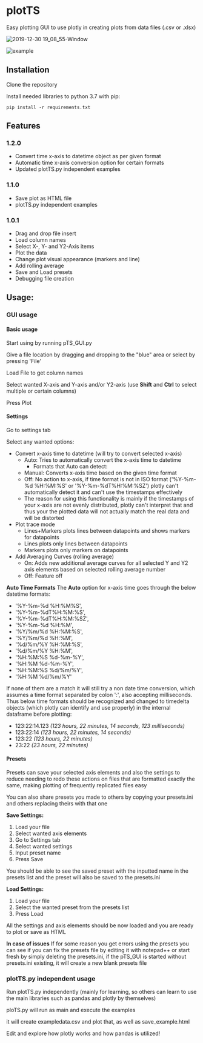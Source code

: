 # plotTS
Easy plotting GUI to use plotly in creating plots from data files (.csv or .xlsx)

![2019-12-30 19_08_55-Window](https://user-images.githubusercontent.com/55407190/71592172-ebf32e80-2b37-11ea-9a77-58ed20d9efa7.png)

![example](https://user-images.githubusercontent.com/55407190/71592026-417b0b80-2b37-11ea-97d3-f90072f71c21.png)

## Installation

Clone the repository

Install needed libraries to python 3.7 with pip: 

```
pip install -r requirements.txt
```

## Features

### 1.2.0
- Convert time x-axis to datetime object as per given format
- Automatic time x-axis conversion option for certain formats
- Updated plotTS.py independent examples

### 1.1.0
- Save plot as HTML file
- plotTS.py independent examples

### 1.0.1
- Drag and drop file insert
- Load column names
- Select X-, Y- and Y2-Axis items
- Plot the data
- Change plot visual appearance (markers and line)
- Add rolling average
- Save and Load presets
- Debugging file creation

## Usage:

### GUI usage

#### Basic usage
Start using by running pTS_GUI.py

Give a file location by dragging and dropping to the "blue" area or select by pressing 'File'

Load File to get column names

Select wanted X-axis and Y-axis and/or Y2-axis (use **Shift** and **Ctrl** to select multiple or certain columns)

Press Plot

#### Settings
Go to settings tab

Select any wanted options:
- Convert x-axis time to datetime (will try to convert selected x-axis)
  - Auto: Tries to automatically convert the x-axis time to datetime
    - Formats that Auto can detect:
  - Manual: Converts x-axis time based on the given time format
  - Off: No action to x-axis, if time format is not in ISO format ('%Y-%m-%d %H:%M:%S' or '%Y-%m-%dT%H:%M:%SZ') plotly can't automatically detect it and can't use the timestamps effectively
  - The reason for using this functionality is mainly if the timestamps of your x-axis are not evenly distributed, plotly can't interpret that and thus your the plotted  data will not actually match the real data and will be distorted 
- Plot trace mode
  - Lines+Markers plots lines between datapoints and shows markers for datapoints
  - Lines plots only lines between datapoints
  - Markers plots only markers on datapoints
- Add Averaging Curves (rolling average)
  - On: Adds new additional average curves for all selected Y and Y2 axis elements based on selected rolling average number
  - Off: Feature off

**Auto Time Formats**
The **Auto** option for x-axis time goes through the below datetime formats:
- '%Y-%m-%d %H:%M%S',
- '%Y-%m-%dT%H:%M:%S',
- '%Y-%m-%dT%H:%M:%SZ',
- '%Y-%m-%d %H:%M',
- '%Y/%m/%d %H:%M:%S',
- '%Y/%m/%d %H:%M',
- '%d/%m/%Y %H:%M:%S',
- '%d/%m/%Y %H:%M',
- '%H:%M:%S %d-%m-%Y',
- '%H:%M %d-%m-%Y',
- '%H:%M:%S %d/%m/%Y',
- '%H:%M %d/%m/%Y'

If none of them are a match it will still try a non date time conversion, which assumes a time format separated by colon ':', also accepting milliseconds. Thus below time formats should be recognized and changed to timedelta objects (which plotly can identify and use properly) in the internal dataframe before plotting:
- 123:22:14.123 *(123 hours, 22 minutes, 14 seconds, 123 milliseconds)*
- 123:22:14 *(123 hours, 22 minutes, 14 seconds)*
- 123:22 *(123 hours, 22 minutes)*
- 23:22 *(23 hours, 22 minutes)*



#### Presets
Presets can save your selected axis elements and also the settings to reduce needing to redo these actions on files that are formatted exactly the same, making plotting of frequently replicated files easy

You can also share presets you made to others by copying your presets.ini and others replacing theirs with that one

**Save Settings:**
1. Load your file
2. Select wanted axis elements
3. Go to Settings tab
4. Select wanted settings
5. Input preset name
6. Press Save

You should be able to see the saved preset with the inputted name in the presets list and the preset will also be saved to the presets.ini

**Load Settings:**
1. Load your file
2. Select the wanted preset from the presets list
3. Press Load

All the settings and axis elements should be now loaded and you are ready to plot or save as HTML

**In case of issues**
If for some reason you get errors using the presets you can see if you can fix the presets file by editing it with notepad++ or start fresh by simply deleting the presets.ini, if the pTS_GUI is started without presets.ini existing, it will create a new blank presets file

### plotTS.py independent usage
Run plotTS.py independently (mainly for learning, so others can learn to use the main libraries such as pandas and plotly by themselves)

ploTS.py will run as main and execute the examples

it will create exampledata.csv and plot that, as well as save_example.html

Edit and explore how plotly works and how pandas is utilized!

